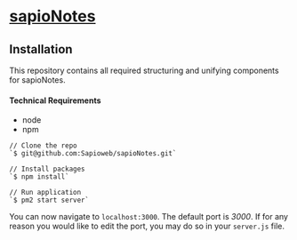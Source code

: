 [sapioNotes](https://notes.sapioweb.com/)
=========

## Installation
This repository contains all required structuring and unifying components for sapioNotes.

#### Technical Requirements
- node
- npm

```
// Clone the repo
`$ git@github.com:Sapioweb/sapioNotes.git`

// Install packages
`$ npm install`

// Run application
`$ pm2 start server`
```

You can now navigate to `localhost:3000`. The default port is *3000*. If for any reason you would like to edit the port, you may do so in your `server.js` file.
